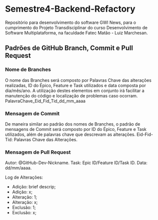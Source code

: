 # Semestre4-Backend-Refactory
Repositório para desenvolvimento do software GWI News, para o cumprimento do Projeto Transdisciplinar do curso Desenvolvimento de Software Multiplataforma, na faculdade Fatec Matão - Luiz Marchesan.

## Padrões de GitHub Branch, Commit e Pull Request
### Nome de Branches
O nome das Branches será composto por Palavras Chave das alterações realizadas, ID do Épico, Feature e Task utilizados e data composta por dia/mês/ano. A utilização destes elementos em conjunto irá facilitar a manutenção do código e localização de problemas caso ocorram.
PalavraChave_Eid_Fid_Tid_dd_mm_aaaa

### Mensagem de Commit
De maneira similar ao padrão dos nomes de Branches, o padrão de mensagens de Commit será composto por ID do Épico, Feature e Task utilizados, além de palavras chave que descrevam as alterações.
Eid-Fid-Tid: Palavras Chave das Alterações.
    
### Mensagem de Pull Request
Autor: @GitHub-Dev-Nickname.
Task: Epic ID/Feature ID/Task ID.
Data: dd/mm/aaaa.

Log de Alterações:
* Adição: brief descrip;
* Adição: x;
* Alteração: 1;
* Alteração: x;
* Exclusão: 1;
* Exclusão: x;